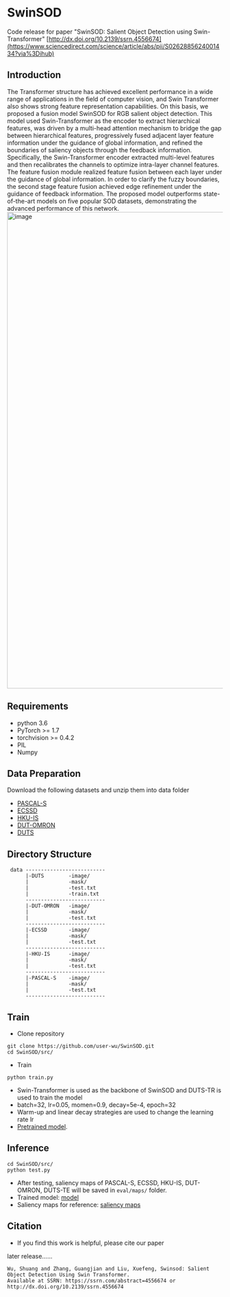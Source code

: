 # SwinSOD
Code release for paper "SwinSOD: Salient Object Detection using Swin-Transformer" [http://dx.doi.org/10.2139/ssrn.4556674](https://www.sciencedirect.com/science/article/abs/pii/S0262885624001434?via%3Dihub)

## Introduction
The Transformer structure has achieved excellent performance in a wide range of applications in the field of computer vision, and Swin Transformer also shows strong feature representation capabilities. On this basis, we proposed a fusion model SwinSOD for RGB salient object detection. This model used Swin-Transformer as the encoder to extract hierarchical features, was driven by a multi-head attention mechanism to bridge the gap between hierarchical features, progressively fused adjacent layer feature information under the guidance of global information, and refined the boundaries of saliency objects through the feedback information. Specifically, the Swin-Transformer encoder extracted multi-level features and then recalibrates the channels to optimize intra-layer channel features. The feature fusion module realized feature fusion between each layer under the guidance of global information. In order to clarify the fuzzy boundaries, the second stage feature fusion achieved edge refinement under the guidance of feedback information. The proposed model outperforms state-of-the-art models on five popular SOD datasets, demonstrating the advanced performance of this network.<img width="1111" alt="image" src="https://github.com/user-wu/SwinSOD/assets/67259115/1844511e-4570-4982-84d6-ae5d77bbb17d">

## Requirements
* python 3.6
* PyTorch >= 1.7
* torchvision >= 0.4.2
* PIL
* Numpy

## Data Preparation
Download the following datasets and unzip them into data folder
* [PASCAL-S](https://ccvl.jhu.edu/datasets/)
* [ECSSD](http://www.cse.cuhk.edu.hk/leojia/projects/hsaliency/dataset.html)
* [HKU-IS](https://i.cs.hku.hk/~gbli/deep_saliency)
* [DUT-OMRON](http://saliencydetection.net/dut-omron/)
* [DUTS](http://saliencydetection.net/duts/)
## Directory Structure
```
 data --------------------------
      |-DUTS        -image/
      |             -mask/
      |             -test.txt
      |             -train.txt
      --------------------------
      |-DUT-OMRON   -image/
      |             -mask/
      |             -test.txt
      --------------------------
      |-ECSSD       -image/
      |             -mask/
      |             -test.txt
      --------------------------
      |-HKU-IS      -image/
      |             -mask/
      |             -test.txt
      --------------------------
      |-PASCAL-S    -image/
      |             -mask/
      |             -test.txt
      --------------------------
```
## Train
* Clone repository
```
git clone https://github.com/user-wu/SwinSOD.git
cd SwinSOD/src/
```
* Train
```
python train.py
```
* Swin-Transformer is used as the backbone of SwinSOD and DUTS-TR is used to train the model
* batch=32, lr=0.05, momen=0.9, decay=5e-4, epoch=32
* Warm-up and linear decay strategies are used to change the learning rate lr
* [Pretrained model](https://pan.baidu.com/s/13wu5qtljqFOUvdYSOV1STg?pwd=z5l0).
## Inference
```
cd SwinSOD/src/
python test.py
```
* After testing, saliency maps of PASCAL-S, ECSSD, HKU-IS, DUT-OMRON, DUTS-TE will be saved in ```eval/maps/``` folder.
* Trained model: [model](https://pan.baidu.com/s/1-l8iNwEOOq9Y5CO9TYghKw?pwd=e4na)
* Saliency maps for reference: [saliency maps](https://pan.baidu.com/s/1URFCxG7JIVP6u_mHoaTo6g?pwd=3zfq)

## Citation
* If you find this work is helpful, please cite our paper

later release……
```
Wu, Shuang and Zhang, Guangjian and Liu, Xuefeng, Swinsod: Salient Object Detection Using Swin Transformer.
Available at SSRN: https://ssrn.com/abstract=4556674 or http://dx.doi.org/10.2139/ssrn.4556674
```
